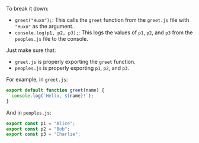 To break it down:

- `greet("Huxn");`: This calls the `greet` function from the `greet.js` file with `"Huxn"` as the argument.
- `console.log(p1, p2, p3);`: This logs the values of `p1`, `p2`, and `p3` from the `peoples.js` file to the console.

Just make sure that:

- `greet.js` is properly exporting the `greet` function.
- `peoples.js` is properly exporting `p1`, `p2`, and `p3`.

For example, in `greet.js`:

```js
export default function greet(name) {
  console.log(`Hello, ${name}!`);
}
```

And in `peoples.js`:

```js
export const p1 = "Alice";
export const p2 = "Bob";
export const p3 = "Charlie";
```
